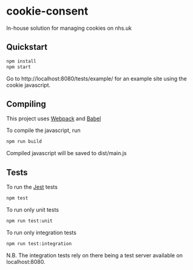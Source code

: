 # cookie-consent
In-house solution for managing cookies on nhs.uk

## Quickstart

```sh
npm install
npm start
```

Go to http://localhost:8080/tests/example/ for an example site using the cookie javascript.

## Compiling

This project uses [Webpack](https://webpack.js.org/) and [Babel](https://babeljs.io/)

To compile the javascript, run
```sh
npm run build
```

Compiled javascript will be saved to dist/main.js

## Tests

To run the [Jest](https://jestjs.io/en/) tests

```sh
npm test
```

To run only unit tests
```sh
npm run test:unit
```

To run only integration tests
```sh
npm run test:integration
```

N.B. The integration tests rely on there being a test server available on localhost:8080.
